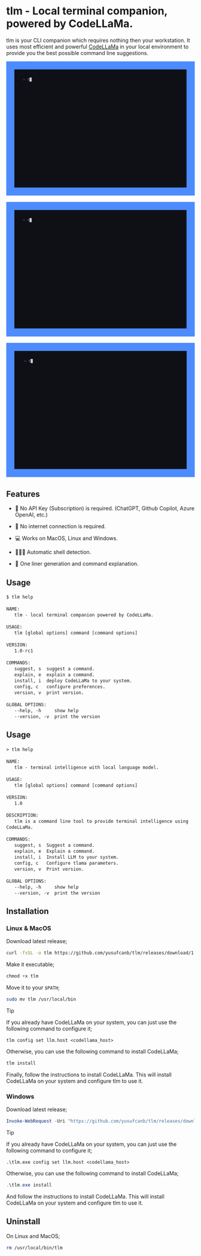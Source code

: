 # tlm - Local terminal companion, powered by CodeLLaMa.

tlm is your CLI companion which requires nothing then your workstation. It uses most efficient and powerful [CodeLLaMa](https://ai.meta.com/blog/code-llama-large-language-model-coding/) in your local environment to provide you the best possible command line suggestions.

![](./assets/suggest.gif)

![](./assets/explain.gif)

![](./assets/config.gif)

## Features

- 💸 No API Key (Subscription) is required. (ChatGPT, Github Copilot, Azure OpenAI, etc.) 

- 📡 No internet connection is required.

- 💻 Works on MacOS, Linux and Windows.

- 👩🏻‍💻 Automatic shell detection.
 
- 🚀 One liner generation and command explanation.


## Usage

```
$ tlm help

NAME:
   tlm - local terminal companion powered by CodeLLaMa.
                                                       
USAGE:                                                 
   tlm [global options] command [command options]      
                                                       
VERSION:                                               
   1.0-rc1

COMMANDS:
   suggest, s  suggest a command.
   explain, e  explain a command.
   install, i  deploy CodeLLaMa to your system.
   config, c   configure preferences.
   version, v  print version.

GLOBAL OPTIONS:
   --help, -h     show help
   --version, -v  print the version

```

## Usage

```
> tlm help      

NAME:
   tlm - terminal intelligence with local language model.                      
                                                                               
USAGE:                                                                         
   tlm [global options] command [command options]                              
                                                                               
VERSION:                                                                       
   1.0                                                                         
                                                                               
DESCRIPTION:                                                                   
   tlm is a command line tool to provide terminal intelligence using CodeLLaMa.
                                                                               
COMMANDS:                                                                      
   suggest, s  Suggest a command.                                              
   explain, e  Explain a command.                                              
   install, i  Install LLM to your system.                                     
   config, c   Configure tlama parameters.                                     
   version, v  Print version.                                                  
                                                                               
GLOBAL OPTIONS:                                                                
   --help, -h     show help                                                    
   --version, -v  print the version 
```

## Installation

### Linux & MacOS

Download latest release;

```bash
curl -fsSL -o tlm https://github.com/yusufcanb/tlm/releases/download/1.0-rc1/tlm_1.0-rc1_linux_amd64
```

Make it executable;

```powershell
chmod +x tlm
```

Move it to your `$PATH`;

```bash
sudo mv tlm /usr/local/bin
```

> [!TIP]
> If you already have CodeLLaMa on your system, you can just use the following command to configure it;

```
tlm config set llm.host <codellama_host>
```

Otherwise, you can use the following command to install CodeLLaMa;

```bash
tlm install
```
Finally, follow the instructions to install CodeLLaMa. This will install CodeLLaMa on your system and configure tlm to use it.

### Windows

Download latest release;

```powershell
Invoke-WebRequest -Uri "https://github.com/yusufcanb/tlm/releases/download/1.0-rc1/tlama_1.0-rc1_windows_amd64.exe" -OutFile "tlm.exe"
```

> [!TIP]
> If you already have CodeLLaMa on your system, you can just use the following command to configure it;

```
.\tlm.exe config set llm.host <codellama_host>
```

Otherwise, you can use the following command to install CodeLLaMa;

```powershell
.\tlm.exe install
```

And follow the instructions to install CodeLLaMa. This will install CodeLLaMa on your system and configure tlm to use it.


## Uninstall

On Linux and MacOS;

```bash
rm /usr/local/bin/tlm
```

